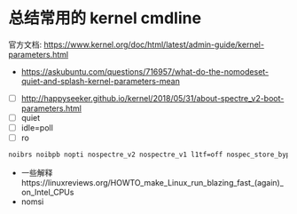 # 总结常用的 kernel cmdline

官方文档: https://www.kernel.org/doc/html/latest/admin-guide/kernel-parameters.html


- https://askubuntu.com/questions/716957/what-do-the-nomodeset-quiet-and-splash-kernel-parameters-mean
- [ ] http://happyseeker.github.io/kernel/2018/05/31/about-spectre_v2-boot-parameters.html
- [ ] quiet
- [ ] idle=poll
- [ ] ro

```txt
noibrs noibpb nopti nospectre_v2 nospectre_v1 l1tf=off nospec_store_bypass_disable no_stf_barrier mds=off tsx=on tsx_async_abort=off mitigations=off
```
- 一些解释https://linuxreviews.org/HOWTO_make_Linux_run_blazing_fast_(again)_on_Intel_CPUs
- nomsi
